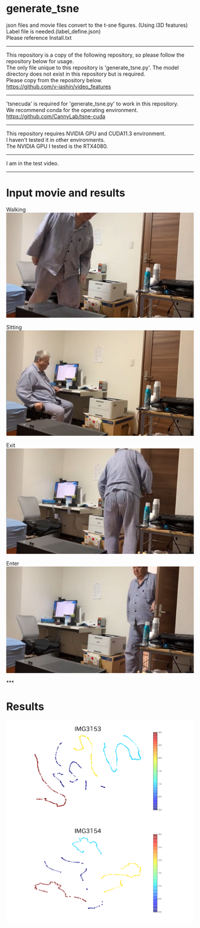 # generate_tsne
json files and movie files convert to the t-sne figures.  (Using i3D features)  
Label file is needed.(label_define.json)  
Please reference Install.txt
***    
This repository is a copy of the following repository, so please follow the repository below for usage.  
The only file unique to this repository is 'generate_tsne.py'.
The model directory does not exist in this repository but is required.  
Please copy from the repository below.  
https://github.com/v-iashin/video_features  
***
'tsnecuda' is required for 'generate_tsne.py' to work in this repository.  
We recommend conda for the operating environment.  
https://github.com/CannyLab/tsne-cuda  
***  
This repository requires NVIDIA GPU and CUDA11.3 environment.   
I haven't tested it in other environments.  
The NVIDIA GPU I tested is the RTX4080.  
***   
I am in the test video.  

***  
# Input movie and results  
Walking  
![](media/image1.jpeg)

Sitting  
![](media/image2.jpeg)




Exit  
![](media/image3.jpeg)

Enter  
![](media/image4.jpeg)

\*\*\*  
# Results  
![](media/image5.png) ![](media/image6.png)










